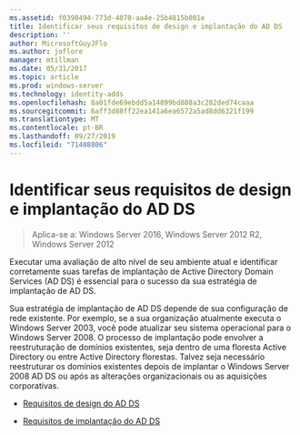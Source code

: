 ```yaml
---
ms.assetid: f0398494-773d-4070-aa4e-25b4815b001e
title: Identificar seus requisitos de design e implantação do AD DS
description: ''
author: MicrosoftGuyJFlo
ms.author: joflore
manager: mtillman
ms.date: 05/31/2017
ms.topic: article
ms.prod: windows-server
ms.technology: identity-adds
ms.openlocfilehash: 8a01fde69ebdd5a14899bd888a3c282ded74caaa
ms.sourcegitcommit: 6aff3d88ff22ea141a6ea6572a5ad8dd6321f199
ms.translationtype: MT
ms.contentlocale: pt-BR
ms.lasthandoff: 09/27/2019
ms.locfileid: "71408806"
---
```

# <a name="identifying-your-ad-ds-design-and-deployment-requirements"></a>Identificar seus requisitos de design e implantação do AD DS

>Aplica-se a: Windows Server 2016, Windows Server 2012 R2, Windows Server 2012

Executar uma avaliação de alto nível de seu ambiente atual e identificar corretamente suas tarefas de implantação de Active Directory Domain Services (AD DS) é essencial para o sucesso da sua estratégia de implantação de AD DS.  
  
Sua estratégia de implantação de AD DS depende de sua configuração de rede existente. Por exemplo, se a sua organização atualmente executa o Windows Server 2003, você pode atualizar seu sistema operacional para o Windows Server 2008. O processo de implantação pode envolver a reestruturação de domínios existentes, seja dentro de uma floresta Active Directory ou entre Active Directory florestas. Talvez seja necessário reestruturar os domínios existentes depois de implantar o Windows Server 2008 AD DS ou após as alterações organizacionais ou as aquisições corporativas.  
  
-   [Requisitos de design do AD DS](../../ad-ds/plan/AD-DS-Design-Requirements.md)  
  
-   [Requisitos de implantação do AD DS](../../ad-ds/plan/AD-DS-Deployment-Requirements.md)  
  


